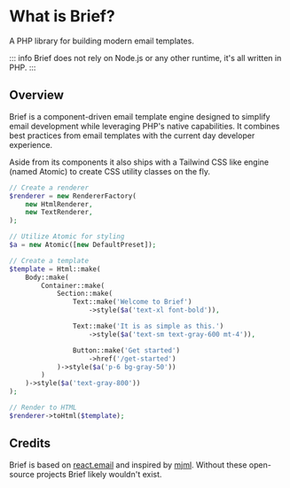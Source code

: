 # What is Brief?

A PHP library for building modern email templates.

::: info
Brief does not rely on Node.js or any other runtime, it's all written in PHP.
:::

## Overview

Brief is a component-driven email template engine designed to simplify email development while leveraging PHP's native capabilities. It combines best practices from email templates with the current day developer experience.

Aside from its components it also ships with a Tailwind CSS like engine (named Atomic) to create CSS utility classes on the fly.

```php
// Create a renderer
$renderer = new RendererFactory(
    new HtmlRenderer,
    new TextRenderer,
);

// Utilize Atomic for styling
$a = new Atomic([new DefaultPreset]);

// Create a template
$template = Html::make(
    Body::make(
        Container::make(
            Section::make(
                Text::make('Welcome to Brief')
                    ->style($a('text-xl font-bold')),

                Text::make('It is as simple as this.')
                    ->style($a('text-sm text-gray-600 mt-4')),

                Button::make('Get started')
                    ->href('/get-started')
            )->style($a('p-6 bg-gray-50'))
        )
    )->style($a('text-gray-800'))
);

// Render to HTML
$renderer->toHtml($template);
```

## Credits

Brief is based on [react.email](https://react.email) and inspired by [mjml](https://mjml.io/). Without these open-source projects Brief likely wouldn't exist.
